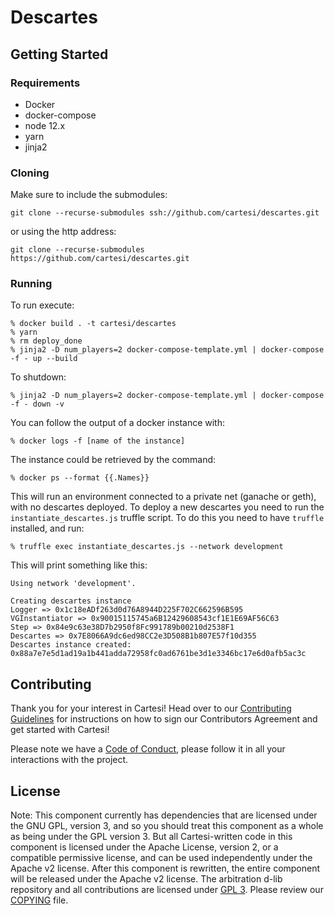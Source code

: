 # Descartes

## Getting Started

### Requirements

- Docker
- docker-compose
- node 12.x
- yarn
- jinja2

### Cloning

Make sure to include the submodules:
```
git clone --recurse-submodules ssh://github.com/cartesi/descartes.git
```
or using the http address:
```
git clone --recurse-submodules https://github.com/cartesi/descartes.git
```

### Running

To run execute:
```
% docker build . -t cartesi/descartes
% yarn
% rm deploy_done
% jinja2 -D num_players=2 docker-compose-template.yml | docker-compose -f - up --build
```

To shutdown:
```
% jinja2 -D num_players=2 docker-compose-template.yml | docker-compose -f - down -v
```

You can follow the output of a docker instance with:
```
% docker logs -f [name of the instance]
```
The instance could be retrieved by the command:
```
% docker ps --format {{.Names}}
```

This will run an environment connected to a private net (ganache or geth), with no descartes deployed.
To deploy a new descartes you need to run the `instantiate_descartes.js` truffle script. To do this you need to have `truffle` installed, and run:

```
% truffle exec instantiate_descartes.js --network development
```
This will print something like this:

```
Using network 'development'.

Creating descartes instance
Logger => 0x1c18eADf263d0d76A8944D225F702C662596B595
VGInstantiator => 0x90015115745a6B12429608543cf1E1E69AF56C63
Step => 0x84e9c63e38D7b2950f8Fc991789b00210d2538F1
Descartes => 0x7E8066A9dc6ed98CC2e3D508B1b807E57f10d355
Descartes instance created: 0x88a7e7e5d1ad19a1b441adda72958fc0ad6761be3d1e3346bc17e6d0afb5ac3c
```

## Contributing

Thank you for your interest in Cartesi! Head over to our [Contributing Guidelines](CONTRIBUTING.md) for instructions on how to sign our Contributors Agreement and get started with Cartesi!

Please note we have a [Code of Conduct](CODE_OF_CONDUCT.md), please follow it in all your interactions with the project.

## License

Note: This component currently has dependencies that are licensed under the GNU GPL, version 3, and so you should treat this component as a whole as being under the GPL version 3. But all Cartesi-written code in this component is licensed under the Apache License, version 2, or a compatible permissive license, and can be used independently under the Apache v2 license. After this component is rewritten, the entire component will be released under the Apache v2 license.
The arbitration d-lib repository and all contributions are licensed under
[GPL 3](https://www.gnu.org/licenses/gpl-3.0.en.html). Please review our [COPYING](COPYING) file.
